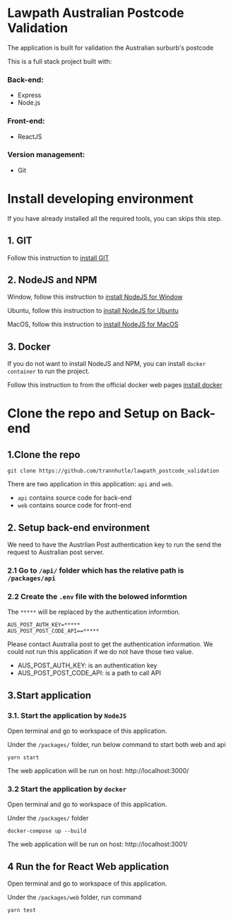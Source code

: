 # Lawpath Australian Postcode Validation

The application is built for validation the Australian surburb's postcode

This is a full stack project built with:

### Back-end:

- Express
- Node.js

### Front-end:

- ReactJS

### Version management:

- Git

# Install developing environment

If you have already installed all the required tools, you can skips this step.

## 1. GIT

Follow this instruction to [install GIT](https://git-scm.com/book/en/v2/Getting-Started-Installing-Git)

## 2. NodeJS and NPM

Window, follow this instruction to [install NodeJS for Window](https://www.guru99.com/download-install-node-js.html)

Ubuntu, follow this instruction to [install NodeJS for Ubuntu](https://linuxize.com/post/how-to-install-node-js-on-ubuntu-18.04/)

MacOS, follow this instruction to [install NodeJS for MacOS](https://treehouse.github.io/installation-guides/mac/node-mac.html)

## 3. Docker

If you do not want to install NodeJS and NPM, you can install `docker container` to run the project.

Follow this instruction to from the official docker web pages [install docker](https://docs.docker.com/desktop/)

# Clone the repo and Setup on Back-end

## 1.Clone the repo

```
git clone https://github.com/trannhutle/lawpath_postcode_validation
```

There are two application in this application: `api` and `web`.

- `api` contains source code for back-end
- `web` contains source code for front-end

## 2. Setup back-end environment

We need to have the Austrlian Post authentication key to run the send the request to Australian post server.

### 2.1 Go to `/api/` folder which has the relative path is `/packages/api`

### 2.2 Create the `.env` file with the belowed informtion

The `*****` will be replaced by the authentication informtion.

```
AUS_POST_AUTH_KEY=*****
AUS_POST_POST_CODE_API==*****
```

Please contact Australia post to get the authentication information. We could not run this application if we do not have those two value.

- AUS_POST_AUTH_KEY: is an authentication key
- AUS_POST_POST_CODE_API: is a path to call API

## 3.Start application

### 3.1. Start the application by `NodeJS`

Open terminal and go to workspace of this application.

Under the `/packages/` folder, run below command to start both web and api

```
yarn start
```

The web application will be run on host: http://localhost:3000/

### 3.2 Start the application by `docker`

Open terminal and go to workspace of this application.

Under the `/packages/` folder

```
docker-compose up --build
```

The web application will be run on host: http://localhost:3001/

## 4 Run the for React Web application

Open terminal and go to workspace of this application.

Under the `/packages/web` folder, run command

```
yarn test
```
